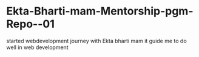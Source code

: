 # Ekta-Bharti-mam-Mentorship-pgm-Repo--01
started webdevelopment journey with Ekta bharti mam it guide me to do well in web development
